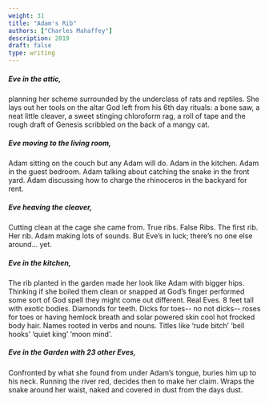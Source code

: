 ```yaml
---
weight: 31
title: "Adam's Rib"
authors: ["Charles Mahaffey"]
description: 2019
draft: false
type: writing
---
```


##### Eve in the attic,
planning her scheme surrounded by the underclass of rats and reptiles. She lays out her tools on the altar God left from his 6th day rituals: a bone saw, a neat little cleaver, a sweet stinging chloroform rag, a roll of tape and the rough draft of Genesis scribbled on the back of a mangy cat.  

##### Eve moving to the living room,
Adam sitting on the couch but any Adam will do. Adam in the kitchen. Adam in the guest bedroom. Adam talking about catching the snake in the front yard. Adam discussing how to charge the rhinoceros in the backyard for rent.

##### Eve heaving the cleaver,
Cutting clean at the cage she came from. True ribs. False Ribs. The first rib. Her rib. Adam making lots of sounds. But Eve’s in luck; there’s no one else around… yet.

##### Eve in the kitchen,
The rib planted in the garden made her look like Adam with bigger hips. Thinking if she boiled them clean or snapped at God’s finger performed some sort of God spell they might come out different. Real Eves. 8 feet tall with exotic bodies. Diamonds for teeth. Dicks for toes-- no not dicks-- roses for toes or having hemlock breath and solar powered skin cool hot frocked body hair. Names rooted in verbs and nouns. Titles like ‘rude bitch’ ‘bell hooks’ ‘quiet king’ ‘moon mind’.

##### Eve in the Garden with 23 other Eves,
Confronted by what she found from under Adam’s tongue, buries him up to his neck. Running the river red, decides then to make her claim. Wraps the snake around her waist, naked and covered in dust from the days dust.